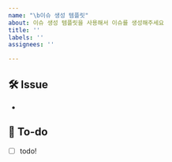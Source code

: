 ```yaml
---
name: "\b이슈 생성 템플릿"
about: 이슈 생성 템플릿을 사용해서 이슈를 생성해주세요
title: ''
labels: ''
assignees: ''

---
```


## 🛠 Issue
<!-- 이슈에 대해 간략하게 설명해주세요 -->
-
## 📝 To-do
<!-- 진행할 작업에 대해 적어주세요 -->
- [ ] todo!

